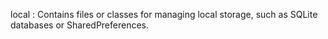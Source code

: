 local : Contains files or classes for managing local storage, such as SQLite databases or SharedPreferences.